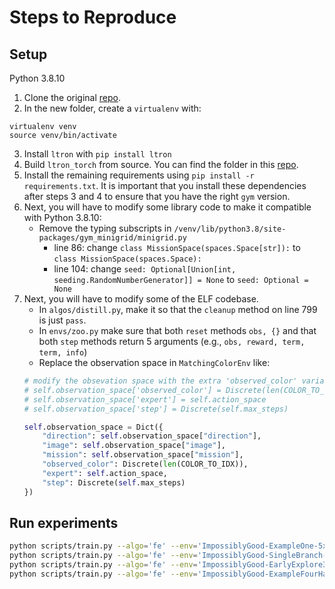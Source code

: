 # Steps to Reproduce

## Setup
Python 3.8.10

1. Clone the original [repo](https://github.com/aaronwalsman/impossibly-good/).
2. In the new folder, create a `virtualenv` with:
```
virtualenv venv
source venv/bin/activate
```
3. Install `ltron` with `pip install ltron`
4. Build `ltron_torch` from source. You can find the folder in this [repo](https://github.com/aaronwalsman/ltron-torch-eccv22).
5. Install the remaining requirements using `pip install -r requirements.txt`. It is important that you install these dependencies after steps 3 and 4 to ensure that you have the right `gym` version.
6. Next, you will have to modify some library code to make it compatible with Python 3.8.10:
    *   Remove the typing subscripts in `/venv/lib/python3.8/site-packages/gym_minigrid/minigrid.py`
        *  line 86: change `class MissionSpace(spaces.Space[str]):` to `class MissionSpace(spaces.Space):`
        * line 104: change `seed: Optional[Union[int, seeding.RandomNumberGenerator]] = None` to `seed: Optional = None`
7. Next, you will have to modify some of the ELF codebase.
    * In `algos/distill.py`, make it so that the `cleanup` method on line 799 is just `pass`.
    * In `envs/zoo.py` make sure that both `reset` methods `obs, {}` and that both `step` methods return 5 arguments (e.g., `obs, reward, term, term, info`)
    * Replace the observation space in `MatchingColorEnv` like:
    ```python
    # modify the obsevation space with the extra 'observed_color' variable
    # self.observation_space['observed_color'] = Discrete(len(COLOR_TO_IDX))
    # self.observation_space['expert'] = self.action_space
    # self.observation_space['step'] = Discrete(self.max_steps)

    self.observation_space = Dict({
        "direction": self.observation_space["direction"],
        "image": self.observation_space["image"],
        "mission": self.observation_space["mission"],
        "observed_color": Discrete(len(COLOR_TO_IDX)),
        "expert": self.action_space,
        "step": Discrete(self.max_steps)
    })
    ```

## Run experiments

```bash
python scripts/train.py --algo='fe' --env='ImpossiblyGood-ExampleOne-5x5-v0'
python scripts/train.py --algo='fe' --env='ImpossiblyGood-SingleBranch-v0'
python scripts/train.py --algo='fe' --env='ImpossiblyGood-EarlyExplore3-v0'
python scripts/train.py --algo='fe' --env='ImpossiblyGood-ExampleFourHard-9x9-v0'
```

